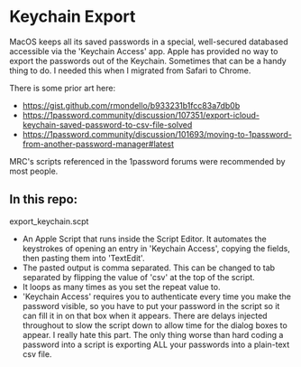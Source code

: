 # Keychain Export

MacOS keeps all its saved passwords in a special, well-secured databased accessible via the 'Keychain Access' app. Apple has provided no way to export the passwords out of the Keychain. Sometimes that can be a handy thing to do. I needed this when I migrated from Safari to Chrome. 

There is some prior art here:
* https://gist.github.com/rmondello/b933231b1fcc83a7db0b
* https://1password.community/discussion/107351/export-icloud-keychain-saved-password-to-csv-file-solved
* https://1password.community/discussion/101693/moving-to-1password-from-another-password-manager#latest

MRC's scripts referenced in the 1password forums were recommended by most people.



## In this repo:
export_keychain.scpt 
* An Apple Script that runs inside the Script Editor. It automates the keystrokes of opening an entry in 'Keychain Access', copying the fields, then pasting them into 'TextEdit'. 
* The pasted output is comma separated. This can be changed to tab separated by flipping the value of 'csv' at the top of the script.
* It loops as many times as you set the repeat value to. 
* 'Keychain Access' requires you to authenticate every time you make the password visible, so you have to put your password in the script so it can fill it in on that box when it appears. There are delays injected throughout to slow the script down to allow time for the dialog boxes to appear. I really hate this part. The only thing worse than hard coding a password into a script is exporting ALL your passwords into a plain-text csv file. 
